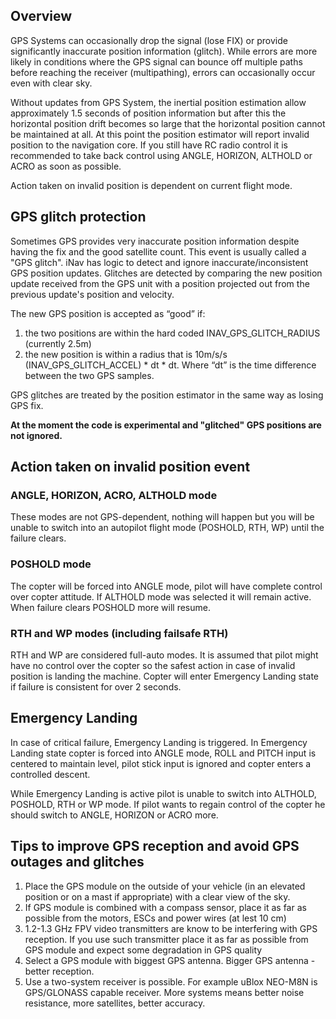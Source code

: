 ## Overview

GPS Systems can occasionally drop the signal (lose FIX) or provide significantly inaccurate position information (glitch). While errors are more likely in conditions where the GPS signal can bounce off multiple paths before reaching the receiver (multipathing), errors can occasionally occur even with clear sky.

Without updates from GPS System, the inertial position estimation allow approximately 1.5 seconds of position information but after this the horizontal position drift becomes so large that the horizontal position cannot be maintained at all. At this point the position estimator will report invalid position to the navigation core. If you still have RC radio control it is recommended to take back control using ANGLE, HORIZON, ALTHOLD or ACRO as soon as possible.

Action taken on invalid position is dependent on current flight mode.

## GPS glitch protection

Sometimes GPS provides very inaccurate position information despite having the fix and the good satellite count. This event is usually called a "GPS glitch". iNav has logic to detect and ignore inaccurate/inconsistent GPS position updates. Glitches are detected by comparing the new position update received from the GPS unit with a position projected out from the previous update's position and velocity.

The new GPS position is accepted as “good” if:

1. the two positions are within the hard coded INAV_GPS_GLITCH_RADIUS (currently 2.5m)
1. the new position is within a radius that is 10m/s/s (INAV_GPS_GLITCH_ACCEL) * dt * dt.  Where “dt” is the time difference between the two GPS samples.

GPS glitches are treated by the position estimator in the same way as losing GPS fix.

**At the moment the code is experimental and "glitched" GPS positions are not ignored.**

## Action taken on invalid position event

### ANGLE, HORIZON, ACRO, ALTHOLD mode
These modes are not GPS-dependent, nothing will happen but you will be unable to switch into an autopilot flight mode (POSHOLD, RTH, WP) until the failure clears.

### POSHOLD mode
The copter will be forced into ANGLE mode, pilot will have complete control over copter attitude. If ALTHOLD mode was selected it will remain active. When failure clears POSHOLD more will resume.

### RTH and WP modes (including failsafe RTH)
RTH and WP are considered full-auto modes. It is assumed that pilot might have no control over the copter so the safest action in case of invalid position is landing the machine. Copter will enter Emergency Landing state if failure is consistent for over 2 seconds.

## Emergency Landing
In case of critical failure, Emergency Landing is triggered. In Emergency Landing state copter is forced into ANGLE mode, ROLL and PITCH input is centered to maintain level, pilot stick input is ignored and copter enters a controlled descent.

While Emergency Landing is active pilot is unable to switch into ALTHOLD, POSHOLD, RTH or WP mode. If pilot wants to regain control of the copter he should switch to ANGLE, HORIZON or ACRO more.

## Tips to improve GPS reception and avoid GPS outages and glitches

1. Place the GPS module on the outside of your vehicle (in an elevated position or on a mast if appropriate) with a clear view of the sky. 
1. If GPS module is combined with a compass sensor, place it as far as possible from the motors, ESCs and power wires (at lest 10 cm)
1. 1.2-1.3 GHz FPV video transmitters are know to be interfering with GPS reception. If you use such transmitter place it as far as possible from GPS module and expect some degradation in GPS quality
1. Select a GPS module with biggest GPS antenna. Bigger GPS antenna - better reception.
1. Use a two-system receiver is possible. For example uBlox NEO-M8N is GPS/GLONASS capable receiver. More systems means better noise resistance, more satellites, better accuracy.